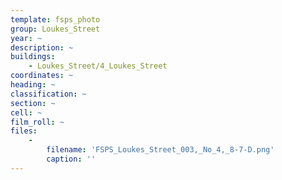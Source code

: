 ```yaml
---
template: fsps_photo
group: Loukes_Street
year: ~
description: ~
buildings:
    - Loukes_Street/4_Loukes_Street
coordinates: ~
heading: ~
classification: ~
section: ~
cell: ~
film_roll: ~
files:
    -
        filename: 'FSPS_Loukes_Street_003,_No_4,_8-7-D.png'
        caption: ''
---
```

